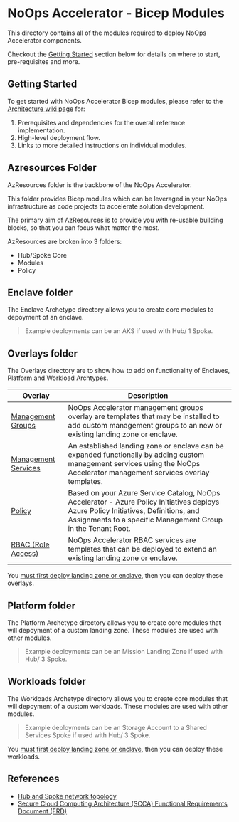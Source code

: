 # NoOps Accelerator - Bicep Modules

This directory contains all of the modules required to deploy NoOps Accelerator components.

Checkout the [Getting Started](#getting-started) section below for details on where to start, pre-requisites and more.

## Getting Started

To get started with NoOps Accelerator Bicep modules, please refer to the [Architecture wiki page](../../docs/NoOpsAccelerator-Architecture.md) for:

1. Prerequisites and dependencies for the overall reference implementation.
2. High-level deployment flow.
3. Links to more detailed instructions on individual modules.

## Azresources Folder

AzResources folder is the backbone of the NoOps Accelerator.

This folder provides Bicep modules which can be leveraged in your NoOps infrastructure as code projects to accelerate solution development.

The primary aim of AzResources is to provide you with re-usable building blocks, so that you can focus what matter the most.

AzResources are broken into 3 folders:

- Hub/Spoke Core
- Modules
- Policy

## Enclave folder

The Enclave Archetype directory allows you to create core modules to depoyment of an enclave.

>Example deployments can be an AKS if used with Hub/ 1 Spoke.

## Overlays folder

The Overlays directory are to show how to add on functionality of Enclaves, Platform and Workload Archtypes.

| Overlay | Description |
| ------- | ----------- |
| [Management Groups](./overlays/management-groups/readme.md) | NoOps Accelerator management groups overlay are templates that may be installed to add custom management groups to an new or existing landing zone or enclave. |
| [Management Services](./overlays/management-services/readme.md) | An established landing zone or enclave can be expanded functionally by adding custom management services using the NoOps Accelerator management services overlay templates. |
| [Policy](./overlays/policy/readme.md) | Based on your Azure Service Catalog, NoOps Accelerator - Azure Policy Initiatives deploys Azure Policy Initiatives, Definitions, and Assignments to a specific Management Group in the Tenant Root. |
| [RBAC (Role Access)](./overlays/roles/readme.md) | NoOps Accelerator RBAC services are templates that can be deployed to extend an existing landing zone or enclave. |

You [must first deploy landing zone or enclave](../../docs/wiki/archetypes/Platform/authoring-guide.md), then you can deploy these overlays.

## Platform folder

The Platform Archetype directory allows you to create core modules that will depoyment of a custom landing zone. These modules are used with other modules.

>Example deployments can be an Mission Landing Zone if used with Hub/ 3 Spoke.

## Workloads folder

The Workloads Archetype directory allows you to create core modules that will depoyment of a custom workloads. These modules are used with other modules.

>Example deployments can be an Storage Account to a Shared Services Spoke if used with Hub/ 3 Spoke.

You [must first deploy landing zone or enclave](../../docs/wiki/archetypes/Platform/authoring-guide.md), then you can deploy these workloads.

## References

* [Hub and Spoke network topology](https://docs.microsoft.com/en-us/azure/architecture/reference-architectures/hybrid-networking/hub-spoke)
* [Secure Cloud Computing Architecture (SCCA) Functional Requirements Document (FRD)](https://rmf.org/wp-content/uploads/2018/05/SCCA_FRD_v2-9.pdf)

 [//]: # (************************)
 [//]: # (INSERT LINK LABELS BELOW)
 [//]: # (************************)

[mlz_architecture]:                            https://github.com/Azure/missionlz "MLZ Accelerator"
[wiki_deployment_flow]:                        https://github.com/https://github.com/Azure/NoOpsAccelerator/wiki/DeploymentFlow "Wiki - Deployment Flow"
